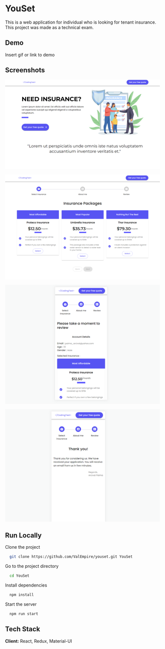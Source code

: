 # YouSet

This is a web application for individual who is looking for tenant insurance. This project was made as a technical exam.

## Demo

Insert gif or link to demo

## Screenshots

![App Screenshot](https://raw.githubusercontent.com/ValEmpire/files/main/youset1.PNG)

![App Screenshot](https://raw.githubusercontent.com/ValEmpire/files/main/youset2.PNG)

![App Screenshot](https://raw.githubusercontent.com/ValEmpire/files/main/youset3.PNG)

![App Screenshot](https://raw.githubusercontent.com/ValEmpire/files/main/youset4.PNG)

## Run Locally

Clone the project

```bash
  git clone https://github.com/ValEmpire/youset.git YouSet
```

Go to the project directory

```bash
  cd YouSet
```

Install dependencies

```bash
  npm install
```

Start the server

```bash
  npm run start
```

## Tech Stack

**Client:** React, Redux, Material-UI
